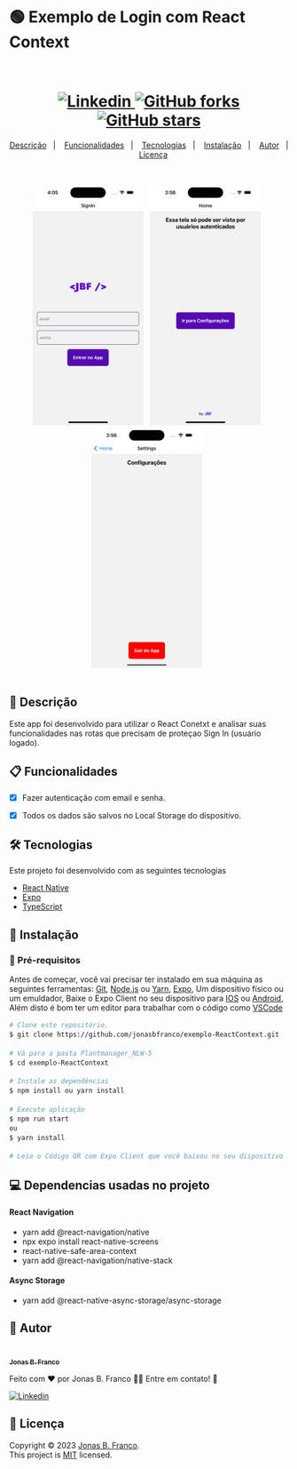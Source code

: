 # 🟢 Exemplo de Login com React Context


<h1 align="center">
  <!-- <img width="450px" src="./.github/assets/logo.svg" /> -->
  <br />
  <a href="https://www.linkedin.com/in/jonasbfranco">
    <img alt="Linkedin" src="https://img.shields.io/badge/LinkedIn-0A66C2.svg?style=for-the-badge&logo=LinkedIn&logoColor=white">
  </a>
  <a href="https://github.com/jonasbfranco/exemplo-ReactContext/network">
    <img alt="GitHub forks" src="https://img.shields.io/github/forks/jonasbfranco/exemplo-ReactContext?style=for-the-badge">
  </a>
  <a href="https://github.com/jonasbfranco/podcastr-nlw05/stargazers">
    <img alt="GitHub stars" src="https://img.shields.io/github/stars/jonasbfranco/exemplo-ReactContext?style=for-the-badge">
  </a>
</h1>

<p align="center">
  <a href="#page_facing_up-descrição">Descrição</a>&nbsp;&nbsp;&nbsp;|&nbsp;&nbsp;&nbsp;
  <a href="#clipboard-Funcionalidades">Funcionalidades</a>&nbsp;&nbsp;&nbsp;|&nbsp;&nbsp;&nbsp;
  <a href="#-tecnologias">Tecnologias</a>&nbsp;&nbsp;&nbsp;|&nbsp;&nbsp;&nbsp;
  <a href="#closed_book-instalação">Instalação</a>&nbsp;&nbsp;&nbsp;|&nbsp;&nbsp;&nbsp;
  <a href="#man-Autor">Autor</a>&nbsp;&nbsp;&nbsp;|&nbsp;&nbsp;&nbsp;
  <a href="#memo-Licença">Licença</a>
</p>

<br>

<p align="center">
    <img width="200px" src="./.github/simulator_screenshot_0.png" />&nbsp;&nbsp;
    <img width="200px" src="./.github/simulator_screenshot_1.png" />&nbsp;&nbsp;
    <img width="200px" src="./.github/simulator_screenshot_2.png" />&nbsp;&nbsp;
<br><br>
</p>



## :page_facing_up: Descrição

Este app foi desenvolvido para utilizar o React Conetxt e analisar suas funcionalidades nas rotas que precisam de proteçao Sign In (usuário logado).



## :clipboard: Funcionalidades

- [x] Fazer autenticação com email e senha.
- [x] Todos os dados são salvos no Local Storage do dispositivo.


## 🛠 Tecnologias

Este projeto foi desenvolvido com as seguintes tecnologias

- [React Native](https://reactnative.dev/)
- [Expo](https://expo.io/)
- [TypeScript](https://www.typescriptlang.org/)



## :closed_book: Instalação

### :rocket: Pré-requisitos

Antes de começar, você vai precisar ter instalado em sua máquina as seguintes ferramentas:
[Git](https://git-scm.com), [Node.js](https://nodejs.org/en/) ou [Yarn](https://classic.yarnpkg.com/en/), [Expo](https://expo.io/), Um dispositivo físico ou um emuldador, Baixe o Expo Client no seu dispositivo para [IOS](https://apps.apple.com/br/app/expo-go/id982107779) ou [Android](https://play.google.com/store/apps/details?id=host.exp.exponent), Além disto é bom ter um editor para trabalhar com o código como [VSCode](https://code.visualstudio.com/)

```bash
# Clone este repositório.
$ git clone https://github.com/jonasbfranco/exemplo-ReactContext.git

# Vá para a pasta Plantmanager_NLW-5
$ cd exemplo-ReactContext

# Instale as dependências
$ npm install ou yarn install

# Execute aplicação
$ npm run start
ou
$ yarn install

# Leia o Código QR com Expo Client que você baixou no seu dispositivo

```


## 💻 Dependencias usadas no projeto
#### React Navigation
- yarn add @react-navigation/native
- npx expo install react-native-screens
- react-native-safe-area-context
- yarn add @react-navigation/native-stack

#### Async Storage
- yarn add @react-native-async-storage/async-storage



## :man: Autor

<a href="https://github.com/jonasbfranco/">
 <img src="https://avatars.githubusercontent.com/u/17801275?s=200&v=4" width="70px;" alt=""/>
 <br />
 <sub><b>Jonas B. Franco</b></sub>
</a>

Feito com ❤️ por Jonas B. Franco :wave::wave: Entre em contato! :rocket:

<a href="https://www.linkedin.com/in/jonasbfranco">
  <img alt="Linkedin" src="https://img.shields.io/badge/LinkedIn-0A66C2.svg?style=for-the-badge&logo=LinkedIn&logoColor=white">
</a>

## :memo: Licença

Copyright © 2023 [Jonas B. Franco](https://github.com/jonasbfranco).<br />
This project is [MIT](./.github/LICENSE.txt) licensed.